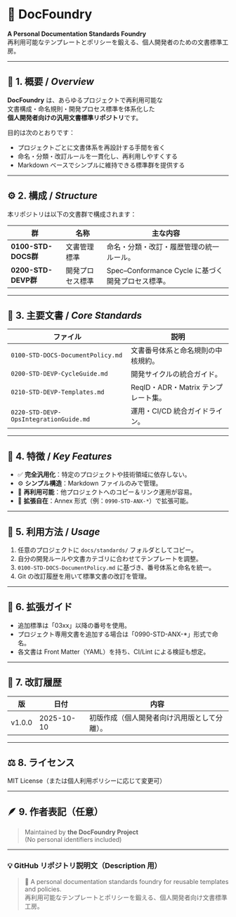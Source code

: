 
# 🧱 DocFoundry
**A Personal Documentation Standards Foundry**  
再利用可能なテンプレートとポリシーを鍛える、個人開発者のための文書標準工房。

---

## 🧭 1. 概要 / *Overview*
**DocFoundry** は、あらゆるプロジェクトで再利用可能な  
文書構成・命名規則・開発プロセス標準を体系化した  
**個人開発者向けの汎用文書標準リポジトリ**です。  

目的は次のとおりです：

- プロジェクトごとに文書体系を再設計する手間を省く  
- 命名・分類・改訂ルールを一貫化し、再利用しやすくする  
- Markdown ベースでシンプルに維持できる標準群を提供する  

---

## ⚙️ 2. 構成 / *Structure*
本リポジトリは以下の文書群で構成されます：

| 群 | 名称 | 主な内容 |
|----|------|----------|
| **0100-STD-DOCS群** | 文書管理標準 | 命名・分類・改訂・履歴管理の統一ルール。 |
| **0200-STD-DEVP群** | 開発プロセス標準 | Spec–Conformance Cycle に基づく開発プロセス標準。 |

---

## 📘 3. 主要文書 / *Core Standards*

| ファイル | 説明 |
|-----------|------|
| `0100-STD-DOCS-DocumentPolicy.md` | 文書番号体系と命名規則の中核規約。 |
| `0200-STD-DEVP-CycleGuide.md` | 開発サイクルの統合ガイド。 |
| `0210-STD-DEVP-Templates.md` | ReqID・ADR・Matrix テンプレート集。 |
| `0220-STD-DEVP-OpsIntegrationGuide.md` | 運用・CI/CD 統合ガイドライン。 |

---

## 🧩 4. 特徴 / *Key Features*
- ✅ **完全汎用化**：特定のプロジェクトや技術領域に依存しない。  
- ⚙️ **シンプル構造**：Markdown ファイルのみで管理。  
- 🔁 **再利用可能**：他プロジェクトへのコピー＆リンク運用が容易。  
- 🧱 **拡張自在**：Annex 形式（例：`0990-STD-ANX-*`）で拡張可能。  

---

## 🚀 5. 利用方法 / *Usage*
1. 任意のプロジェクトに `docs/standards/` フォルダとしてコピー。  
2. 自分の開発ルールや文書カテゴリに合わせてテンプレートを調整。  
3. `0100-STD-DOCS-DocumentPolicy.md` に基づき、番号体系と命名を統一。  
4. Git の改訂履歴を用いて標準文書の改訂を管理。  

---

## 🧱 6. 拡張ガイド
- 追加標準は「03xx」以降の番号を使用。  
- プロジェクト専用文書を追加する場合は「0990-STD-ANX-*」形式で命名。  
- 各文書は Front Matter（YAML）を持ち、CI/Lint による検証も想定。  

---

## 🧾 7. 改訂履歴
| 版 | 日付 | 内容 |
|----|------|------|
| v1.0.0 | 2025-10-10 | 初版作成（個人開発者向け汎用版として分離）。 |

---

## ⚖️ 8. ライセンス
MIT License（または個人利用ポリシーに応じて変更可）

---

## 🪶 9. 作者表記（任意）
> Maintained by **the DocFoundry Project**  
> (No personal identifiers included)

---

### 💡 GitHub リポジトリ説明文（Description 用）
> 🧱 A personal documentation standards foundry for reusable templates and policies.  
> 再利用可能なテンプレートとポリシーを鍛える、個人開発者向け文書標準工房。
